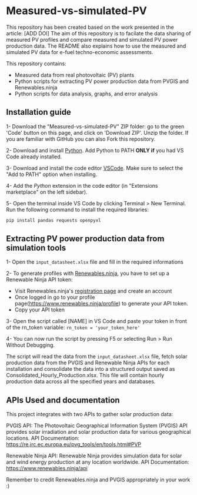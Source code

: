 # Measured-vs-simulated-PV

This repository has been created based on the work presented in the article: [ADD DOI]
The aim of this repository is to facilate the data sharing of measured PV profiles and compare measured and simulated PV power production data.
The README also explains how to use the measured and simulated PV data for e-fuel techno-economic assessments. 

This repository contains:
- Measured data from real photovoltaic (PV) plants
- Python scripts for extracting PV power production data from PVGIS and Renewables.ninja
- Python scripts for data analysis, graphs, and error analysis

## Installation guide

1- Download the "Measured-vs-simulated-PV" ZIP folder: go to the green 'Code' button on this page, and click on 'Download ZIP'. Unzip the folder. 
If you are familiar with GitHub you can also Fork this repository. 

2- Download and install [Python](https://www.python.org/downloads/). Add Python to PATH **ONLY if** you had VS Code already installed.

3- Download and install the code editor [VSCode](https://code.visualstudio.com/). Make sure to select the "Add to PATH" option when installing. 

4- Add the *Python* extension in the code editor (in "Extensions marketplace" on the left sidebar).

5- Open the terminal inside VS Code by clicking Terminal > New Terminal. Run the following command to install the required libraries:

``` bash
pip install pandas requests openpyxl
```

## Extracting PV power production data from simulation tools 

1- Open the ``input_datasheet.xlsx`` file and fill in the required informations

2- To generate profiles with [Renewables.ninja](https://www.renewables.ninja/), you have to set up a Renewable Ninja API token:
- Visit Renewables.ninja's [registration page](https://www.renewables.ninja/register) and create an account
- Once logged in go to your profile page(https://www.renewables.ninja/profile) to generate your API token.
- Copy your API token 

3- Open the script called [NAME] in VS Code and paste your token in front of the rn_token variable: ``rn_token = 'your_token_here'``

4- You can now run the script by pressing F5 or selecting Run > Run Without Debugging.

The script will read the data from the ``input_datasheet.xlsx`` file, fetch solar production data from the PVGIS and Renewable Ninja APIs for each installation and consolidate the data into a structured output saved as Consolidated_Hourly_Production.xlsx.
This file will contain hourly production data across all the specified years and databases.

## APIs Used and documentation
This project integrates with two APIs to gather solar production data:

PVGIS API: The Photovoltaic Geographical Information System (PVGIS) API provides solar irradiation and solar production data for various geographical locations.
API Documentation: https://re.jrc.ec.europa.eu/pvg_tools/en/tools.html#PVP

Renewable Ninja API: Renewable Ninja provides simulation data for solar and wind energy production at any location worldwide.
API Documentation: https://www.renewables.ninja/api

Remember to credit Renewables.ninja and PVGIS appropriately in your work :)
